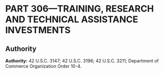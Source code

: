 # PART 306—TRAINING, RESEARCH AND TECHNICAL ASSISTANCE INVESTMENTS


## Authority

**Authority:** 42 U.S.C. 3147; 42 U.S.C. 3196; 42 U.S.C. 3211; Department of Commerce Organization Order 10-4. 


